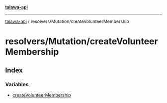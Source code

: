 [**talawa-api**](../../../README.md)

***

[talawa-api](../../../modules.md) / resolvers/Mutation/createVolunteerMembership

# resolvers/Mutation/createVolunteerMembership

## Index

### Variables

- [createVolunteerMembership](variables/createVolunteerMembership.md)
